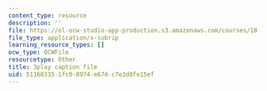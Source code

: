 ```yaml
---
content_type: resource
description: ''
file: https://ol-ocw-studio-app-production.s3.amazonaws.com/courses/18-01sc-single-variable-calculus-fall-2010/511683351fc08974e67dc7e3d0fe15ef_7K1sB05pE0A.srt
file_type: application/x-subrip
learning_resource_types: []
ocw_type: OCWFile
resourcetype: Other
title: 3play caption file
uid: 51168335-1fc0-8974-e67d-c7e3d0fe15ef
---
```


